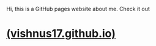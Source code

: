 Hi, this is a GitHub pages website about me.
Check it out
# [(vishnus17.github.io)](https://vishnus17.github.io)
